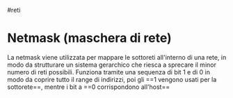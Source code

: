 #reti 
# Netmask (maschera di rete)
La netmask viene utilizzata per mappare le sottoreti all'interno di una rete, in modo da strutturare un sistema gerarchico che riesca a sprecare il minor numero di reti possibili.
Funziona tramite una sequenza di bit 1 e di 0 in modo da coprire tutto il range di indirizzi, poi gli ==1 vengono usati per la sottorete==, mentre i bit a ==0 corrispondono all'host== 


